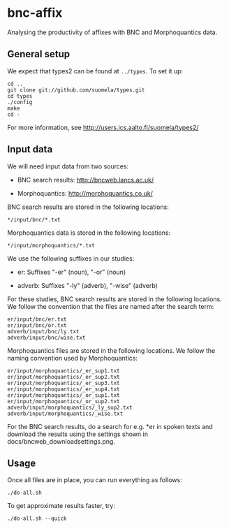 bnc-affix
=========

Analysing the productivity of affixes with BNC and Morphoquantics data.


General setup
-------------

We expect that types2 can be found at `../types`. To set it up:

    cd ..
    git clone git://github.com/suomela/types.git
    cd types
    ./config
    make
    cd -

For more information, see http://users.ics.aalto.fi/suomela/types2/



Input data
----------

We will need input data from two sources:

- BNC search results: http://bncweb.lancs.ac.uk/

- Morphoquantics: http://morphoquantics.co.uk/

BNC search results are stored in the following locations:

    */input/bnc/*.txt

Morphoquantics data is stored in the following locations:

    */input/morphoquantics/*.txt

We use the following suffixes in our studies:

- er: Suffixes "-er" (noun), "-or" (noun)

- adverb: Suffixes "-ly" (adverb), "-wise" (adverb)

For these studies, BNC search results are stored in the following
locations. We follow the convention that the files are named after
the search term:

    er/input/bnc/er.txt
    er/input/bnc/or.txt
    adverb/input/bnc/ly.txt
    adverb/input/bnc/wise.txt

Morphoquantics files are stored in the following locations. We follow
the naming convention used by Morphoquantics:

    er/input/morphoquantics/_er_sup1.txt
    er/input/morphoquantics/_er_sup2.txt
    er/input/morphoquantics/_er_sup3.txt
    er/input/morphoquantics/_er_sup4.txt
    er/input/morphoquantics/_or_sup1.txt
    er/input/morphoquantics/_or_sup2.txt
    adverb/input/morphoquantics/_ly_sup2.txt
    adverb/input/morphoquantics/_wise.txt

For the BNC search results, do a search for e.g. *er in spoken texts and
download the results using the settings shown in
docs/bncweb_downloadsettings.png.

Usage
-----

Once all files are in place, you can run everything as follows:

    ./do-all.sh

To get approximate results faster, try:

    ./do-all.sh --quick

